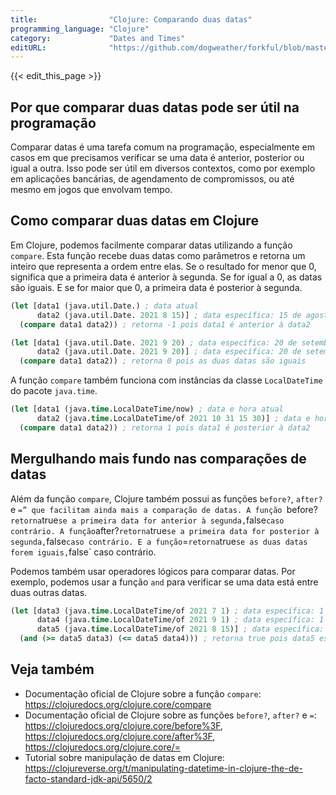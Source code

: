 ```yaml
---
title:                "Clojure: Comparando duas datas"
programming_language: "Clojure"
category:             "Dates and Times"
editURL:              "https://github.com/dogweather/forkful/blob/master/content/pt/clojure/comparing-two-dates.md"
---
```


{{< edit_this_page >}}

## Por que comparar duas datas pode ser útil na programação

Comparar datas é uma tarefa comum na programação, especialmente em casos em que precisamos verificar se uma data é anterior, posterior ou igual a outra. Isso pode ser útil em diversos contextos, como por exemplo em aplicações bancárias, de agendamento de compromissos, ou até mesmo em jogos que envolvam tempo.

## Como comparar duas datas em Clojure

Em Clojure, podemos facilmente comparar datas utilizando a função `compare`. Esta função recebe duas datas como parâmetros e retorna um inteiro que representa a ordem entre elas. Se o resultado for menor que 0, significa que a primeira data é anterior à segunda. Se for igual a 0, as datas são iguais. E se for maior que 0, a primeira data é posterior à segunda.

```Clojure
(let [data1 (java.util.Date.) ; data atual
      data2 (java.util.Date. 2021 8 15)] ; data específica: 15 de agosto de 2021
  (compare data1 data2)) ; retorna -1 pois data1 é anterior à data2
```

```Clojure
(let [data1 (java.util.Date. 2021 9 20) ; data específica: 20 de setembro de 2021
      data2 (java.util.Date. 2021 9 20)] ; data específica: 20 de setembro de 2021
  (compare data1 data2)) ; retorna 0 pois as duas datas são iguais
```

A função `compare` também funciona com instâncias da classe `LocalDateTime` do pacote `java.time`.

```Clojure
(let [data1 (java.time.LocalDateTime/now) ; data e hora atual
      data2 (java.time.LocalDateTime/of 2021 10 31 15 30)] ; data e hora específicas: 31 de outubro de 2021 às 15:30
  (compare data1 data2)) ; retorna 1 pois data1 é posterior à data2
```

## Mergulhando mais fundo nas comparações de datas

Além da função `compare`, Clojure também possui as funções `before?`, `after?` e `=” que facilitam ainda mais a comparação de datas. A função `before?` retorna `true` se a primeira data for anterior à segunda, `false` caso contrário. A função `after?` retorna `true` se a primeira data for posterior à segunda, `false` caso contrário. E a função `=` retorna `true` se as duas datas forem iguais, `false` caso contrário.

Podemos também usar operadores lógicos para comparar datas. Por exemplo, podemos usar a função `and` para verificar se uma data está entre duas outras datas.

```Clojure
(let [data3 (java.time.LocalDateTime/of 2021 7 1) ; data específica: 1 de julho de 2021
      data4 (java.time.LocalDateTime/of 2021 9 1) ; data específica: 1 de setembro de 2021
      data5 (java.time.LocalDateTime/of 2021 8 15)] ; data específica: 15 de agosto de 2021
  (and (>= data5 data3) (<= data5 data4))) ; retorna true pois data5 está entre data3 e data4
```

## Veja também

- Documentação oficial de Clojure sobre a função `compare`: https://clojuredocs.org/clojure.core/compare
- Documentação oficial de Clojure sobre as funções `before?`, `after?` e `=`: https://clojuredocs.org/clojure.core/before%3F, https://clojuredocs.org/clojure.core/after%3F, https://clojuredocs.org/clojure.core/=
- Tutorial sobre manipulação de datas em Clojure: https://clojureverse.org/t/manipulating-datetime-in-clojure-the-de-facto-standard-jdk-api/5650/2